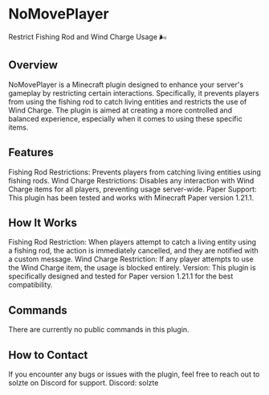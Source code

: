 # NoMovePlayer
Restrict Fishing Rod and Wind Charge Usage 🌬️

## Overview
NoMovePlayer is a Minecraft plugin designed to enhance your server's gameplay by restricting certain interactions. Specifically, it prevents players from using the fishing rod to catch living entities and restricts the use of Wind Charge. The plugin is aimed at creating a more controlled and balanced experience, especially when it comes to using these specific items.

## Features
Fishing Rod Restrictions: Prevents players from catching living entities using fishing rods.
Wind Charge Restrictions: Disables any interaction with Wind Charge items for all players, preventing usage server-wide.
Paper Support: This plugin has been tested and works with Minecraft Paper version 1.21.1.

## How It Works
Fishing Rod Restriction: When players attempt to catch a living entity using a fishing rod, the action is immediately cancelled, and they are notified with a custom message.
Wind Charge Restriction: If any player attempts to use the Wind Charge item, the usage is blocked entirely.
Version: This plugin is specifically designed and tested for Paper version 1.21.1 for the best compatibility.

## Commands
There are currently no public commands in this plugin.

## How to Contact
If you encounter any bugs or issues with the plugin, feel free to reach out to solzte on Discord for support.
Discord: solzte
